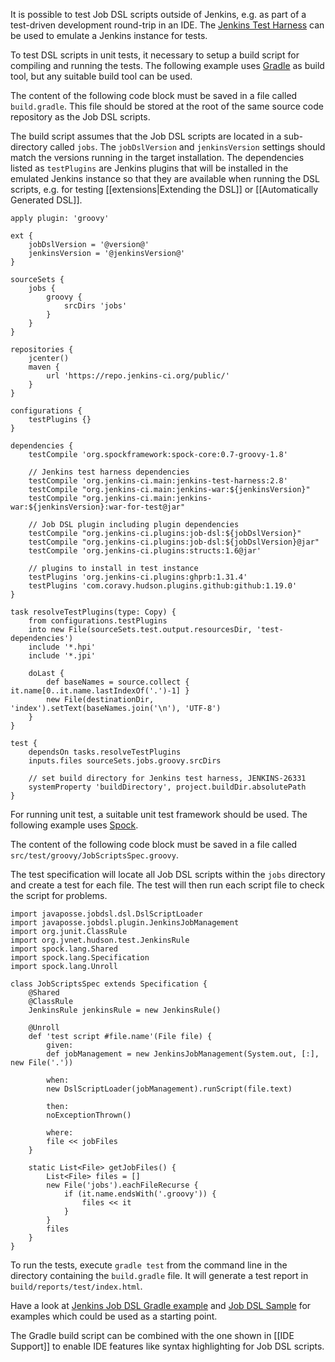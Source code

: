 It is possible to test Job DSL scripts outside of Jenkins, e.g. as part of a test-driven development round-trip in an
IDE. The [Jenkins Test Harness](https://github.com/jenkinsci/jenkins-test-harness) can be used to emulate a Jenkins
instance for tests.

To test DSL scripts in unit tests, it necessary to setup a build script for compiling and running the tests. The
following example uses [Gradle](http://gradle.org/) as build tool, but any suitable build tool can be used.

The content of the following code block must be saved in a file called `build.gradle`. This file should be stored at the
root of the same source code repository as the Job DSL scripts.

The build script assumes that the Job DSL scripts are located in a sub-directory called `jobs`. The `jobDslVersion` and
`jenkinsVersion` settings should match the versions running in the target installation. The dependencies listed as
`testPlugins` are Jenkins plugins that will be installed in the emulated Jenkins instance so that they are available
when running the DSL scripts, e.g. for testing [[extensions|Extending the DSL]] or [[Automatically Generated DSL]].

    apply plugin: 'groovy'

    ext {
        jobDslVersion = '@version@'
        jenkinsVersion = '@jenkinsVersion@'
    }

    sourceSets {
        jobs {
            groovy {
                srcDirs 'jobs'
            }
        }
    }

    repositories {
        jcenter()
        maven {
            url 'https://repo.jenkins-ci.org/public/'
        }
    }

    configurations {
        testPlugins {}
    }

    dependencies {
        testCompile 'org.spockframework:spock-core:0.7-groovy-1.8'

        // Jenkins test harness dependencies
        testCompile 'org.jenkins-ci.main:jenkins-test-harness:2.8'
        testCompile "org.jenkins-ci.main:jenkins-war:${jenkinsVersion}"
        testCompile "org.jenkins-ci.main:jenkins-war:${jenkinsVersion}:war-for-test@jar"

        // Job DSL plugin including plugin dependencies
        testCompile "org.jenkins-ci.plugins:job-dsl:${jobDslVersion}"
        testCompile "org.jenkins-ci.plugins:job-dsl:${jobDslVersion}@jar"
        testCompile 'org.jenkins-ci.plugins:structs:1.6@jar'

        // plugins to install in test instance
        testPlugins 'org.jenkins-ci.plugins:ghprb:1.31.4'
        testPlugins 'com.coravy.hudson.plugins.github:github:1.19.0'
    }

    task resolveTestPlugins(type: Copy) {
        from configurations.testPlugins
        into new File(sourceSets.test.output.resourcesDir, 'test-dependencies')
        include '*.hpi'
        include '*.jpi'

        doLast {
            def baseNames = source.collect { it.name[0..it.name.lastIndexOf('.')-1] }
            new File(destinationDir, 'index').setText(baseNames.join('\n'), 'UTF-8')
        }
    }

    test {
        dependsOn tasks.resolveTestPlugins
        inputs.files sourceSets.jobs.groovy.srcDirs

        // set build directory for Jenkins test harness, JENKINS-26331
        systemProperty 'buildDirectory', project.buildDir.absolutePath
    }

For running unit test, a suitable unit test framework should be used. The following example uses
[Spock](http://docs.spockframework.org/).

The content of the following code block must be saved in a file called `src/test/groovy/JobScriptsSpec.groovy`.

The test specification will locate all Job DSL scripts within the `jobs` directory and create a test for each file.
The test will then run each script file to check the script for problems.

    import javaposse.jobdsl.dsl.DslScriptLoader
    import javaposse.jobdsl.plugin.JenkinsJobManagement
    import org.junit.ClassRule
    import org.jvnet.hudson.test.JenkinsRule
    import spock.lang.Shared
    import spock.lang.Specification
    import spock.lang.Unroll

    class JobScriptsSpec extends Specification {
        @Shared
        @ClassRule
        JenkinsRule jenkinsRule = new JenkinsRule()

        @Unroll
        def 'test script #file.name'(File file) {
            given:
            def jobManagement = new JenkinsJobManagement(System.out, [:], new File('.'))

            when:
            new DslScriptLoader(jobManagement).runScript(file.text)

            then:
            noExceptionThrown()

            where:
            file << jobFiles
        }

        static List<File> getJobFiles() {
            List<File> files = []
            new File('jobs').eachFileRecurse {
                if (it.name.endsWith('.groovy')) {
                    files << it
                }
            }
            files
        }
    }

To run the tests, execute `gradle test` from the command line in the directory containing the `build.gradle` file. It
will generate a test report in `build/reports/test/index.html`.

Have a look at [Jenkins Job DSL Gradle example](https://github.com/sheehan/job-dsl-gradle-example) and
[Job DSL Sample](https://github.com/unguiculus/job-dsl-sample) for examples which could be used as a starting point.

The Gradle build script can be combined with the one shown in [[IDE Support]] to enable IDE features like syntax
highlighting for Job DSL scripts.
